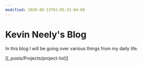```yaml
---
modified: 2020-08-13T01:05:33-04:00
---
```


# Kevin Neely's Blog

In this blog I will be going over various things from my daily life. 

[[_posts/Projects/project-list]]